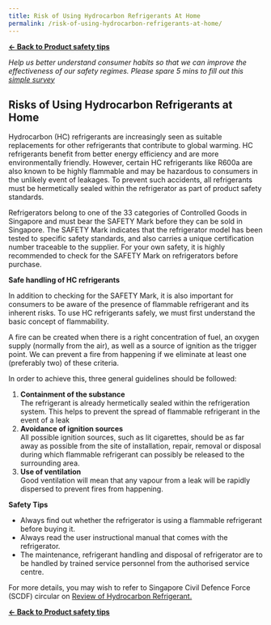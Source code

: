 ```yaml
---
title: Risk of Using Hydrocarbon Refrigerants At Home
permalink: /risk-of-using-hydrocarbon-refrigerants-at-home/
---
```

**[&#8592; Back to Product safety tips](/consumers/product-safety-tips/home-appliances-and-furniture)**

*Help us better understand consumer habits so that we can improve the effectiveness of our safety regimes. Please spare 5 mins to fill out this [simple survey](https://form.gov.sg/63a160c3cf15ee00129a4ab4)*

## Risks of Using Hydrocarbon Refrigerants at Home
Hydrocarbon (HC) refrigerants are increasingly seen as suitable replacements for other refrigerants that contribute to global warming. HC refrigerants benefit from better energy efficiency and are more environmentally friendly. However, certain HC refrigerants like R600a are also known to be highly flammable and may be hazardous to consumers in the unlikely event of leakages. To prevent such accidents, all refrigerants must be hermetically sealed within the refrigerator as part of product safety standards.

Refrigerators belong to one of the 33 categories of Controlled Goods in Singapore and must bear the SAFETY Mark before they can be sold in Singapore. The SAFETY Mark indicates that the refrigerator model has been tested to specific safety standards, and also carries a unique certification number traceable to the supplier. For your own safety, it is highly recommended to check for the SAFETY Mark on refrigerators before purchase.

**Safe handling of HC refrigerants**

In addition to checking for the SAFETY Mark, it is also important for consumers to be aware of the presence of flammable refrigerant and its inherent risks. To use HC refrigerants safely, we must first understand the basic concept of flammability.

A fire can be created when there is a right concentration of fuel, an oxygen supply (normally from the air), as well as a source of ignition as the trigger point. We can prevent a fire from happening if we eliminate at least one (preferably two) of these criteria.

In order to achieve this, three general guidelines should be followed:
1. **Containment of the substance**<br> The refrigerant is already hermetically sealed within the refrigeration system. This helps to prevent the spread of flammable refrigerant in the event of a leak
2. **Avoidance of ignition sources**<br> All possible ignition sources, such as lit cigarettes, should be as far away as possible from the site of installation, repair, removal or disposal during which flammable refrigerant can possibly be released to the surrounding area.
3. **Use of ventilation**<br> Good ventilation will mean that any vapour from a leak will be rapidly dispersed to prevent fires from happening.

**Safety Tips**
* Always find out whether the refrigerator is using a flammable refrigerant before buying it.
* Always read the user instructional manual that comes with the refrigerator.
* The maintenance, refrigerant handling and disposal of refrigerator are to be handled by trained service personnel from the authorised service centre.

For more details, you may wish to refer to Singapore Civil Defence Force (SCDF) circular on [Review of Hydrocarbon Refrigerant.](https://www.scdf.gov.sg/docs/default-source/scdf-library/fssd-downloads/circulars/scdf-circular-on-hydrocarbon-refrigerants-june-2015.pdf)

**[&#8592; Back to Product safety tips](/consumers/product-safety-tips/home-appliances-and-furniture)**